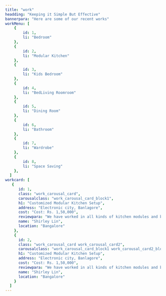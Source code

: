 ```yaml
---
title: "work"
headding: "Keeping it Simple But Effective"
bannerpara: "Here are some of our recent works"
workMenu: [
    { 
        id: 1, 
        li: "Bedroom" 
    },
    { 
        id: 2, 
        li: "Modular Kitchen" 
    },
    { 
        id: 3, 
        li: "Kids Bedroom" 
    },
    { 
        id: 4, 
        li: "BedLiving Roomroom" 
    },
    { 
        id: 5, 
        li: "Dining Room" 
    },
    { 
        id: 6, 
        li: "Bathroom" 
    },
    { 
        id: 7, 
        li: "Wardrobe" 
    },
    { 
        id: 8, 
        li: "Space Saving" 
    },
  ]
workcard: [
   {
      id: 1,
      class: "work_carousal_card",
      carousalclass: "work_carousal_card_block1",
      h1: "Customized Modular Kitchen Setup",
      address: "Electronic city, Banlagore",
      cost: "Cost: Rs. 1,50,000",
      reviewpara: "We have worked in all kinds of kitchen modules and bring some of the trending designs in the market to make your kitchen get a classy and modern look.",
      name: "Shirley Lin",
      location: "Bangalore"
    },
    {
      id: 2,
      class: "work_carousal_card work_carousal_card2",
      carousalclass: "work_carousal_card_block1 work_carousal_card2_block1",
      h1: "Customized Modular Kitchen Setup",
      address: "Electronic city, Banlagore",
      cost: "Cost: Rs. 1,50,000",
      reviewpara: "We have worked in all kinds of kitchen modules and bring some of the trending designs in the market to make your kitchen get a classy and modern look.",
      name: "Shirley Lin",
      location: "Bangalore"
    }
  ]
---
```

